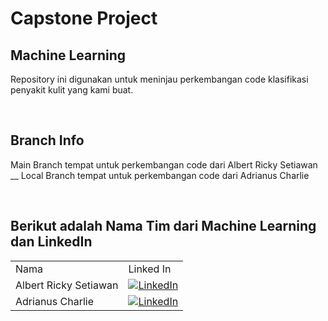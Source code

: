 # Capstone Project
## Machine Learning

Repository ini digunakan untuk meninjau perkembangan code klasifikasi penyakit kulit yang kami buat.

<br/>

## Branch Info
Main Branch tempat untuk perkembangan code dari Albert Ricky Setiawan __
Local Branch tempat untuk perkembangan code dari Adrianus Charlie

<br/>

## Berikut adalah Nama Tim dari Machine Learning dan LinkedIn
|     |     |
| --- | --- |
| Nama | Linked In |
| Albert Ricky Setiawan        | [![LinkedIn](https://img.shields.io/badge/LinkedIn-0077B5?style=for-the-badge&logo=linkedin&logoColor=white)](https://www.linkedin.com/in/albert-ricky-setiawan-440a92138) |
| Adrianus Charlie | [![LinkedIn](https://img.shields.io/badge/LinkedIn-0077B5?style=for-the-badge&logo=linkedin&logoColor=white)](https://www.linkedin.com/in/adrianus-charlie-5b181a1b5) |

